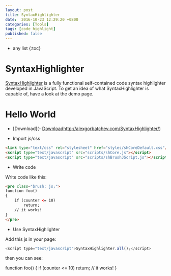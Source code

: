 ```yaml
---
layout: post
title: SyntaxHighlighter
date:  2016-10-23 12:29:20 +0800
categories: [Tools]
tags: [code highlight]
published: false
---
```


* any list
{:toc}

# SyntaxHighlighter

[SyntaxHighlighter](http://alexgorbatchev.com/SyntaxHighlighter/) is a fully functional self-contained code syntax highlighter developed in JavaScript.
To get an idea of what SyntaxHighlighter is capable of, have a look at the demo page.

# Hello World

- [Download](- [Download]()http://alexgorbatchev.com/SyntaxHighlighter/)

- Import js/css

```html
<link type="text/css" rel="stylesheet" href="styles/shCoreDefault.css"/>
<script type="text/javascript" src="scripts/shCore.js"></script>
<script type="text/javascript" src="scripts/shBrushJScript.js"></script>
```

- Write code

Write code like this:

```html
<pre class="brush: js;">
function foo()
{
    if (counter <= 10)
        return;
    // it works!
}
</pre>
```

- Use  SyntaxHighlighter

Add this js in your page:

```js
<script type="text/javascript">SyntaxHighlighter.all();</script>
```

then you can see:

<sh class="js">
function foo()
{
    if (counter <= 10)
        return;
    // it works!
}
</sh>






